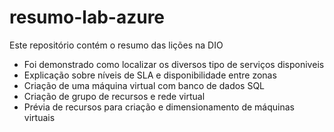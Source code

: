 # resumo-lab-azure
Este repositório contém o resumo das lições na DIO

- Foi demonstrado como localizar os diversos tipo de serviços disponiveis
- Explicação sobre níveis de SLA e disponibilidade entre zonas
- Criação de uma máquina virtual com banco de dados SQL
- Criação de grupo de recursos e rede virtual
- Prévia de recursos para criação e dimensionamento de máquinas virtuais
